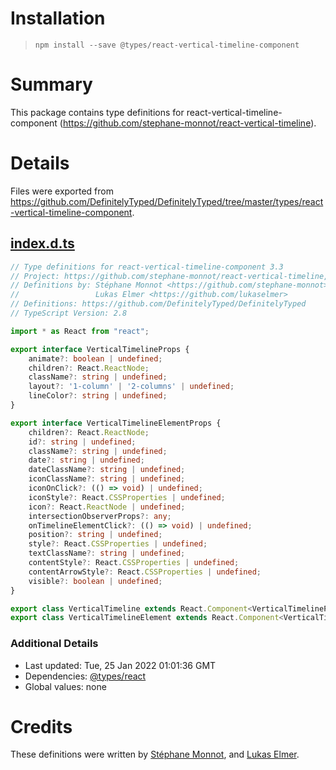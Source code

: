 # Installation
> `npm install --save @types/react-vertical-timeline-component`

# Summary
This package contains type definitions for react-vertical-timeline-component (https://github.com/stephane-monnot/react-vertical-timeline).

# Details
Files were exported from https://github.com/DefinitelyTyped/DefinitelyTyped/tree/master/types/react-vertical-timeline-component.
## [index.d.ts](https://github.com/DefinitelyTyped/DefinitelyTyped/tree/master/types/react-vertical-timeline-component/index.d.ts)
````ts
// Type definitions for react-vertical-timeline-component 3.3
// Project: https://github.com/stephane-monnot/react-vertical-timeline, https://stephane-monnot.github.io/react-vertical-timeline
// Definitions by: Stéphane Monnot <https://github.com/stephane-monnot>
//                 Lukas Elmer <https://github.com/lukaselmer>
// Definitions: https://github.com/DefinitelyTyped/DefinitelyTyped
// TypeScript Version: 2.8

import * as React from "react";

export interface VerticalTimelineProps {
    animate?: boolean | undefined;
    children?: React.ReactNode;
    className?: string | undefined;
    layout?: '1-column' | '2-columns' | undefined;
    lineColor?: string | undefined;
}

export interface VerticalTimelineElementProps {
    children?: React.ReactNode;
    id?: string | undefined;
    className?: string | undefined;
    date?: string | undefined;
    dateClassName?: string | undefined;
    iconClassName?: string | undefined;
    iconOnClick?: (() => void) | undefined;
    iconStyle?: React.CSSProperties | undefined;
    icon?: React.ReactNode | undefined;
    intersectionObserverProps?: any;
    onTimelineElementClick?: (() => void) | undefined;
    position?: string | undefined;
    style?: React.CSSProperties | undefined;
    textClassName?: string | undefined;
    contentStyle?: React.CSSProperties | undefined;
    contentArrowStyle?: React.CSSProperties | undefined;
    visible?: boolean | undefined;
}

export class VerticalTimeline extends React.Component<VerticalTimelineProps> { }
export class VerticalTimelineElement extends React.Component<VerticalTimelineElementProps> { }

````

### Additional Details
 * Last updated: Tue, 25 Jan 2022 01:01:36 GMT
 * Dependencies: [@types/react](https://npmjs.com/package/@types/react)
 * Global values: none

# Credits
These definitions were written by [Stéphane Monnot](https://github.com/stephane-monnot), and [Lukas Elmer](https://github.com/lukaselmer).

